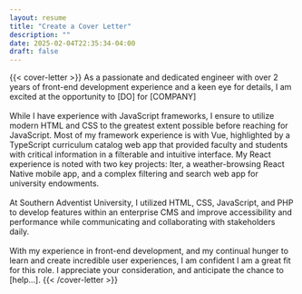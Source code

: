 ```yaml
---
layout: resume
title: "Create a Cover Letter"
description: ""
date: 2025-02-04T22:35:34-04:00
draft: false
---
```


{{< cover-letter >}}
As a passionate and dedicated engineer with over 2 years of
front-end development experience and a keen eye for details, I am excited at the opportunity to [DO] for [COMPANY]
<br/>
<br/>
While I have experience with JavaScript frameworks, I ensure to utilize modern HTML and CSS to the greatest extent possible before reaching for JavaScript. Most of my framework experience is with Vue, highlighted by a TypeScript curriculum catalog web app that provided faculty and students with critical information in a filterable and intuitive interface. My React experience is noted with two key projects: Iter, a weather-browsing React Native mobile app, and a complex filtering and search web app for university endowments.
<br/>
<br/>
At Southern Adventist University, I utilized HTML, CSS, JavaScript, and PHP to develop features within an enterprise CMS and improve accessibility and performance while communicating and collaborating with stakeholders daily.
<br/>
<br/>
With my experience in front-end development, and my continual hunger to learn and create incredible user experiences, I am confident I am a great fit for this role. I appreciate your consideration, and anticipate the chance to [help...].
{{< /cover-letter >}}
